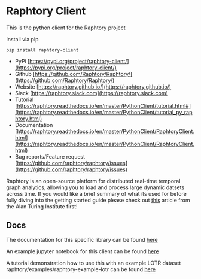 # Raphtory Client

This is the python client for the Raphtory project

Install via pip 

`pip install raphtory-client` 

* PyPi [https://pypi.org/project/raphtory-client/](https://pypi.org/project/raphtory-client/)
* Github [https://github.com/Raphtory/Raphtory/](https://github.com/Raphtory/Raphtory/)
* Website [https://raphtory.github.io/](https://raphtory.github.io/)
* Slack [https://raphtory.slack.com](https://raphtory.slack.com)
* Tutorial [https://raphtory.readthedocs.io/en/master/PythonClient/tutorial.html#](https://raphtory.readthedocs.io/en/master/PythonClient/tutorial_py_raphtory.html)
* Documentation [https://raphtory.readthedocs.io/en/master/PythonClient/RaphtoryClient.html](https://raphtory.readthedocs.io/en/master/PythonClient/RaphtoryClient.html)
* Bug reports/Feature request [https://github.com/raphtory/raphtory/issues](https://github.com/raphtory/raphtory/issues)


Raphtory is an open-source platform for distributed real-time temporal graph analytics, 
allowing you to load and process large dynamic datsets across time. If you would like a 
brief summary of what its used for before fully diving into the getting started guide please 
check out [this](https://www.turing.ac.uk/blog/just-add-time-dizzying-potential-dynamic-graphs) 
article from the Alan Turing Institute first!

## Docs

The documentation for this specific library can 
be found [here](https://raphtory.readthedocs.io/en/development/PythonClient/RaphtoryClient.html) 

An example jupyter notebook for this client can be found [here](https://raphtory.readthedocs.io/en/master/PythonClient/tutorial_py_raphtory.html)

A tutorial demonstration how to use this with an example LOTR dataset raphtory/examples/raphtory-example-lotr can be found [here](https://github.com/Raphtory/Raphtory/tree/master/examples/raphtory-example-lotr)


